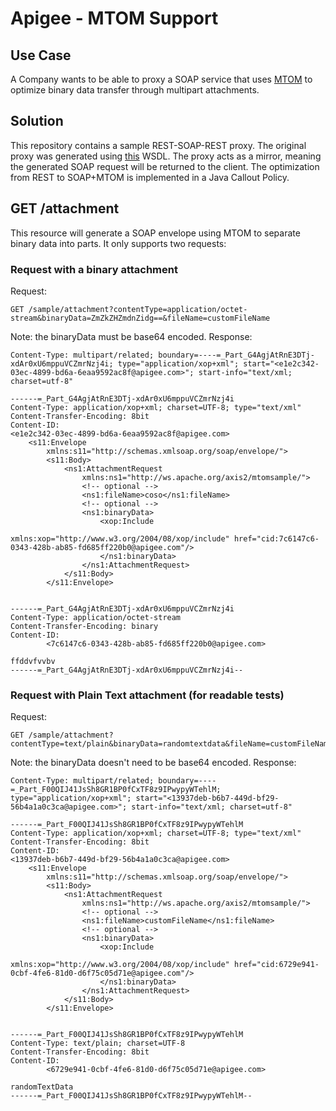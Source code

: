 # Apigee - MTOM Support

## Use Case

A Company wants to be able to proxy a SOAP service that uses [MTOM](https://en.wikipedia.org/wiki/Message_Transmission_Optimization_Mechanism) to optimize binary data transfer through multipart attachments.

## Solution

This repository contains a sample REST-SOAP-REST proxy. The original proxy was generated using [this](https://alvinalexander.com/java/jwarehouse/axis2-1.3/modules/samples/mtom/resources/MTOMSample.wsdl.shtml) WSDL.
The proxy acts as a mirror, meaning the generated SOAP request will be returned to the client. The optimization from REST to SOAP+MTOM is implemented in a Java Callout Policy.

## GET /attachment
 
This resource will generate a SOAP envelope using MTOM to separate binary data into parts. It only supports two requests:

### Request with a binary attachment
Request:
```
GET /sample/attachment?contentType=application/octet-stream&binaryData=ZmZkZHZmdnZidg==&fileName=customFileName
``` 
Note: the binaryData must be base64 encoded. 
Response:
```
Content-Type: multipart/related; boundary=----=_Part_G4AgjAtRnE3DTj-xdAr0xU6mppuVCZmrNzj4i; type="application/xop+xml"; start="<e1e2c342-03ec-4899-bd6a-6eaa9592ac8f@apigee.com>"; start-info="text/xml; charset=utf-8"

------=_Part_G4AgjAtRnE3DTj-xdAr0xU6mppuVCZmrNzj4i
Content-Type: application/xop+xml; charset=UTF-8; type="text/xml"
Content-Transfer-Encoding: 8bit
Content-ID: 
<e1e2c342-03ec-4899-bd6a-6eaa9592ac8f@apigee.com>
    <s11:Envelope 
        xmlns:s11="http://schemas.xmlsoap.org/soap/envelope/">
        <s11:Body>
            <ns1:AttachmentRequest 
                xmlns:ns1="http://ws.apache.org/axis2/mtomsample/">
                <!-- optional -->
                <ns1:fileName>coso</ns1:fileName>
                <!-- optional -->
                <ns1:binaryData>
                    <xop:Include 
                        xmlns:xop="http://www.w3.org/2004/08/xop/include" href="cid:7c6147c6-0343-428b-ab85-fd685ff220b0@apigee.com"/>
                    </ns1:binaryData>
                </ns1:AttachmentRequest>
            </s11:Body>
        </s11:Envelope>
            
        
------=_Part_G4AgjAtRnE3DTj-xdAr0xU6mppuVCZmrNzj4i
Content-Type: application/octet-stream
Content-Transfer-Encoding: binary
Content-ID: 
        <7c6147c6-0343-428b-ab85-fd685ff220b0@apigee.com>

ffddvfvvbv
------=_Part_G4AgjAtRnE3DTj-xdAr0xU6mppuVCZmrNzj4i--
```
### Request with Plain Text attachment (for readable tests)
Request:
```
GET /sample/attachment?contentType=text/plain&binaryData=randomtextdata&fileName=customFileName
```
Note: the binaryData doesn't need to be base64 encoded.
Response:
```
Content-Type: multipart/related; boundary=----=_Part_F00QIJ41JsSh8GR1BP0fCxTF8z9IPwypyWTehlM; type="application/xop+xml"; start="<13937deb-b6b7-449d-bf29-56b4a1a0c3ca@apigee.com>"; start-info="text/xml; charset=utf-8"

------=_Part_F00QIJ41JsSh8GR1BP0fCxTF8z9IPwypyWTehlM
Content-Type: application/xop+xml; charset=UTF-8; type="text/xml"
Content-Transfer-Encoding: 8bit
Content-ID: 
<13937deb-b6b7-449d-bf29-56b4a1a0c3ca@apigee.com>
    <s11:Envelope 
        xmlns:s11="http://schemas.xmlsoap.org/soap/envelope/">
        <s11:Body>
            <ns1:AttachmentRequest 
                xmlns:ns1="http://ws.apache.org/axis2/mtomsample/">
                <!-- optional -->
                <ns1:fileName>customFileName</ns1:fileName>
                <!-- optional -->
                <ns1:binaryData>
                    <xop:Include 
                        xmlns:xop="http://www.w3.org/2004/08/xop/include" href="cid:6729e941-0cbf-4fe6-81d0-d6f75c05d71e@apigee.com"/>
                    </ns1:binaryData>
                </ns1:AttachmentRequest>
            </s11:Body>
        </s11:Envelope>
            
        
------=_Part_F00QIJ41JsSh8GR1BP0fCxTF8z9IPwypyWTehlM
Content-Type: text/plain; charset=UTF-8
Content-Transfer-Encoding: 8bit
Content-ID: 
        <6729e941-0cbf-4fe6-81d0-d6f75c05d71e@apigee.com>

randomTextData
------=_Part_F00QIJ41JsSh8GR1BP0fCxTF8z9IPwypyWTehlM--
```
